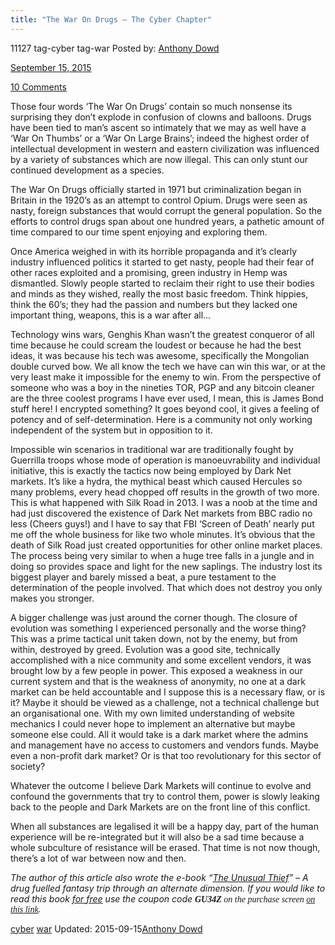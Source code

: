 ```yaml
---
title: "The War On Drugs – The Cyber Chapter"
---
```


11127  tag-cyber tag-war
Posted by: <a href="/author/anthonydowd/" title="">Anthony Dowd 

<span>September 15, 2015</span>

<span><a href="/2015/09/15/the-war-on-drugs-the-cyber-chapter/#comments">10 Comments</a></span>


<p>Those four words ‘The War On Drugs’ contain so much nonsense its surprising they don’t explode in confusion of clowns and balloons. Drugs have been tied to man’s ascent so intimately that we may as well have a ‘War On Thumbs’ or a ‘War On Large Brains’; indeed the highest order of intellectual development in western and eastern civilization was influenced by a variety of substances which are now illegal. This can only stunt our continued development as a species.</p>
<p>The War On Drugs officially started in 1971 but criminalization began in Britain in the 1920’s as an attempt to control Opium. Drugs were seen as nasty, foreign substances that would corrupt the general population. So the efforts to control drugs span about one hundred years, a pathetic amount of time compared to our time spent enjoying and exploring them.</p>
<p>Once America weighed in with its horrible propaganda and it’s clearly industry influenced politics it started to get nasty, people had their fear of other races exploited and a promising, green industry in Hemp was dismantled. Slowly people started to reclaim their right to use their bodies and minds as they wished, really the most basic freedom. Think hippies, think the 60’s; they had the passion and numbers but they lacked one important thing, weapons, this is a war after all…</p>
<p>Technology wins wars, Genghis Khan wasn’t the greatest conqueror of all time because he could scream the loudest or because he had the best ideas, it was because his tech was awesome, specifically the Mongolian double curved bow. We all know the tech we have can win this war, or at the very least make it impossible for the enemy to win. From the perspective of someone who was a boy in the nineties TOR, PGP and any bitcoin cleaner are the three coolest programs I have ever used, I mean, this is James Bond stuff here! I encrypted something? It goes beyond cool, it gives a feeling of potency and of self-determination. Here is a community not only working independent of the system but in opposition to it.</p>
<p>Impossible win scenarios in traditional war are traditionally fought by Guerrilla troops whose mode of operation is manoeuvrability and individual initiative, this is exactly the tactics now being employed by Dark Net markets. It’s like a hydra, the mythical beast which caused Hercules so many problems, every head chopped off results in the growth of two more. This is what happened with Silk Road in 2013. I was a noob at the time and had just discovered the existence of Dark Net markets from BBC radio no less (Cheers guys!) and I have to say that FBI ‘Screen of Death’ nearly put me off the whole business for like two whole minutes. It’s obvious that the death of Silk Road just created opportunities for other online market places. The process being very similar to when a huge tree falls in a jungle and in doing so provides space and light for the new saplings. The industry lost its biggest player and barely missed a beat, a pure testament to the determination of the people involved. That which does not destroy you only makes you stronger.</p>
<p>A bigger challenge was just around the corner though. The closure of evolution was something I experienced personally and the worse thing? This was a prime tactical unit taken down, not by the enemy, but from within, destroyed by greed. Evolution was a good site, technically accomplished with a nice community and some excellent vendors, it was brought low by a few people in power. This exposed a weakness in our current system and that is the weakness of anonymity, no one at a dark market can be held accountable and I suppose this is a necessary flaw, or is it? Maybe it should be viewed as a challenge, not a technical challenge but an organisational one. With my own limited understanding of website mechanics I could never hope to implement an alternative but maybe someone else could. All it would take is a dark market where the admins and management have no access to customers and vendors funds. Maybe even a non-profit dark market? Or is that too revolutionary for this sector of society?</p>
<p>Whatever the outcome I believe Dark Markets will continue to evolve and confound the governments that try to control them, power is slowly leaking back to the people and Dark Markets are on the front line of this conflict.</p>
<p>When all substances are legalised it will be a happy day, part of the human experience will be re-integrated but it will also be a sad time because a whole subculture of resistance will be erased. That time is not now though, there’s a lot of war between now and then.</p>
<p><em>The author of this article also wrote the e-book &#8220;<span style="text-decoration: underline;">The Unusual Thief</span>&#8221; &#8211; A drug fuelled fantasy trip through an alternate dimension. If you would like to read this book <span style="text-decoration: underline;">for free</span> use the coupon code <strong><span style="font-family: Calibri;">GU34Z </span></strong><span style="font-family: Calibri;">on the purchase screen <a href="http://www.smashwords.com/books/view/551076">on this link</a>.</span></em></p>
</div>
 <a href="/tag/cyber/" rel="tag">cyber</a>  <a href="/tag/war/" rel="tag">war</a></span> 
Updated: 2015-09-15<a href="/author/anthonydowd/" title="Posts by Anthony Dowd" rel="author">Anthony Dowd</a></strong></div>

